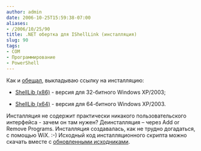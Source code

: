 ```yaml
---
author: admin
date: 2006-10-25T15:59:38-07:00
aliases:
- /2006/10/25/90
title: .NET обертка для IShellLink (инсталляция)
slug: 90
tags:
- COM
- Программирование
- PowerShell
---
```


Как и [обещал](http://blog.not-a-kernel-guy.com/2006/10/22/87), выкладываю ссылку на инсталляцию:

  * [ShellLib (x86)](/2006/10/ShellLib_x86.msi) - версия для 32-битного Windows XP/2003;

  * [ShellLib (x64)](/2006/10/ShellLib_x64.msi) - версия для 64-битного Windows XP/2003. 

Инсталляция не содержит практически никакого пользовательского интерфейса - зачем он там нужен? Деинсталляция – через Add or Remove Programs. Инсталляция создавалась, как не трудно догадаться, с помощью WiX. :-) Исходный код инсталляционного скрипта можно скачать вместе с [обновленными исходниками](/2006/10/ShellLib_src.zip).
